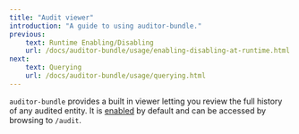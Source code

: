 ```yaml
---
title: "Audit viewer"
introduction: "A guide to using auditor-bundle."
previous:
    text: Runtime Enabling/Disabling
    url: /docs/auditor-bundle/usage/enabling-disabling-at-runtime.html
next:
    text: Querying
    url: /docs/auditor-bundle/usage/querying.html
---
```


`auditor-bundle` provides a built in viewer letting you review the full history of any audited entity. 
It is [enabled](/docs/auditor-bundle/configuration#enabling-disabling-audit-viewer-doctrine-provider) by default and 
can be accessed by browsing to `/audit`.
 
